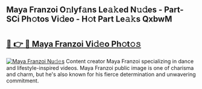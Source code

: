 ## Maya Franzoi O𝚗lyf𝚊ns Le𝚊𝚔ed N𝚞𝚍es - Part-SCi Ph𝚘tos Vi𝚍eo - H𝚘t Part Le𝚊𝚔s QxbwM

# <h2><a href="http://hf1y3sm.feru.top/?c=Maya+Franzoi">🔗 👉 🔴 Maya Franzoi Vi𝚍𝚎o Ph𝚘t𝚘𝚜</a></h2>

[![Maya Franzoi Nu𝚍𝚎s](https://i.imgur.com/0TWrTi3.gif)](http://hf1y3sm.feru.top/?c=Maya+Franzoi)
Content creator Maya Franzoi specializing in dance and lifestyle-inspired videos. Maya Franzoi public image is one of charisma and charm, but he's also known for his fierce determination and unwavering commitment. 
